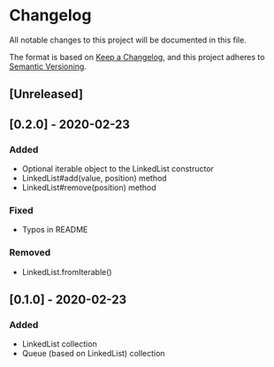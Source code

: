 # Changelog
All notable changes to this project will be documented in this file.

The format is based on [Keep a Changelog](https://keepachangelog.com/en/1.0.0/),
and this project adheres to [Semantic Versioning](https://semver.org/spec/v2.0.0.html).

## [Unreleased]

## [0.2.0] - 2020-02-23
### Added
- Optional iterable object to the LinkedList constructor
- LinkedList#add(value, position) method
- LinkedList#remove(position) method
### Fixed
- Typos in README
### Removed
- LinkedList.fromIterable()

## [0.1.0] - 2020-02-23
### Added
- LinkedList collection
- Queue (based on LinkedList) collection
